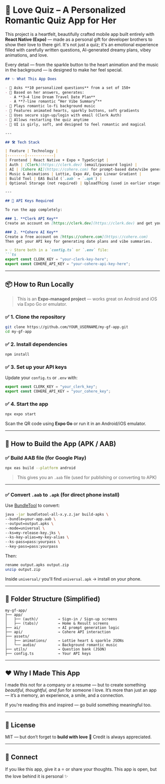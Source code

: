 
# 💖 Love Quiz – A Personalized Romantic Quiz App for Her

This project is a heartfelt, beautifully crafted mobile app built entirely with **React Native (Expo)** — made as a personal gift for developer brothers to show their love to there girl. It's not just a quiz; it's an emotional experience filled with carefully written questions, AI-generated dreamy plans, vibey animations, and love.

Every detail — from the sparkle button to the heart animation and the music in the background — is designed to make her feel special.

````markdown
## ✨ What This App Does

- 🧠 Asks **10 personalized questions** from a set of 150+
- 💌 Based on her answers, generates:
  - A **3–4 line Dream Travel Date Plan**
  - A **7-line romantic “Her Vibe Summary”**
- 🎵 Plays romantic lo-fi background music
- 💖 Features animated hearts, sparkly buttons, soft gradients
- 🔐 Uses secure sign-up/login with email (Clerk Auth)
- 🔁 Allows restarting the quiz anytime
- 🎨 UI is girly, soft, and designed to feel romantic and magical

---

## 🛠️ Tech Stack

| Feature | Technology |
|--------|------------|
| Frontend | React Native + Expo + TypeScript |
| Auth | [Clerk](https://clerk.dev) (email/password login) |
| AI | [Cohere AI](https://cohere.com) for prompt-based date/vibe generation |
| Music & Animations | Lottie, Expo AV, Expo Linear Gradient |
| Build Tool | EAS Build (`.aab` → `.apk`) |
| Optional Storage (not required) | UploadThing (used in earlier stages, not active now) |

---

## 🔑 API Keys Required

To run the app completely:

### 1. **Clerk API Key**
Create an account on [https://clerk.dev](https://clerk.dev) and get your `CLERK_PUBLISHABLE_KEY`.

### 2. **Cohere AI Key**
Create a free account on [https://cohere.com](https://cohere.com)  
Then get your API key for generating date plans and vibe summaries.

> 💡 Store both in a `config.ts` or `.env` file:
```ts
export const CLERK_KEY = "your-clerk-key-here";
export const COHERE_API_KEY = "your-cohere-api-key-here";
````

---

## 📦 How to Run Locally

> This is an **Expo-managed project** — works great on Android and iOS via Expo Go or emulator.

### ✅ 1. Clone the repository

```bash
git clone https://github.com/YOUR_USERNAME/my-gf-app.git
cd my-gf-app
```

### ✅ 2. Install dependencies

```bash
npm install
```

### ✅ 3. Set up your API keys

Update your `config.ts` or `.env` with:

```ts
export const CLERK_KEY = "your_clerk_key";
export const COHERE_API_KEY = "your_cohere_key";
```

### ✅ 4. Start the app

```bash
npx expo start
```

Scan the QR code using **Expo Go** or run it in an Android/iOS emulator.

---

## 📲 How to Build the App (APK / AAB)

### ✅ Build AAB file (for Google Play)

```bash
npx eas build --platform android
```

> This gives you an `.aab` file (used for publishing or converting to APK)

---

### ✅ Convert `.aab` to `.apk` (for direct phone install)

Use [BundleTool](https://github.com/google/bundletool) to convert:

```bash
java -jar bundletool-all-x.y.z.jar build-apks \
--bundle=your-app.aab \
--output=output.apks \
--mode=universal \
--ks=my-release-key.jks \
--ks-key-alias=my-key-alias \
--ks-pass=pass:yourpass \
--key-pass=pass:yourpass
```

Then:

```bash
rename output.apks output.zip
unzip output.zip
```

Inside `universal/` you'll find `universal.apk` → install on your phone.

---

## 📁 Folder Structure (Simplified)

```
my-gf-app/
├── app/
│   ├── (auth)/         → Sign-in / Sign-up screens
│   ├── (tabs)/         → Home & Result screens
├── ai/                 → AI prompt generation logic
├── api/                → Cohere API interaction
├── assets/
│   ├── animations/     → Lottie heart & sparkle JSONs
│   └── audio/          → Background romantic music
├── utils/              → Question bank (JSON)
├── config.ts           → Your API keys
```

---

## ❤️ Why I Made This App

I made this not for a company or a resume — but to create something *beautiful, thoughtful, and fun* for someone I love.
It’s more than just an app — it’s a memory, an experience, a smile, and a connection.

If you're reading this and inspired — go build something meaningful too.

---

## 📝 License

MIT — but don’t forget to **build with love** 💌
Credit is always appreciated.

---

## 🙌 Connect

If you like this app, give it a ⭐ or share your thoughts.
This app is open, but the love behind it is personal ✨
```
